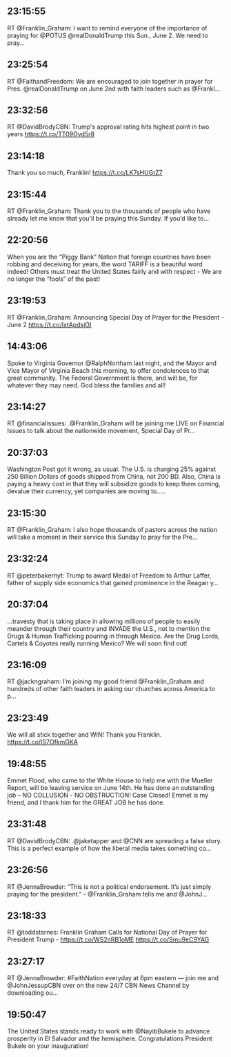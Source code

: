 ## 23:15:55
RT @Franklin_Graham: I want to remind everyone of the importance of praying for @POTUS @realDonaldTrump this Sun., June 2. We need to pray…
## 23:25:54
RT @FaithandFreedom: We are encouraged to join together in prayer for Pres. @realDonaldTrump on June 2nd with faith leaders such as @Frankl…
## 23:32:56
RT @DavidBrodyCBN: Trump's approval rating hits highest point in two years https://t.co/TT09Ovd5r8
## 23:14:18
Thank you so much, Franklin! https://t.co/LK7sHUGrZ7
## 23:15:44
RT @Franklin_Graham: Thank you to the thousands of people who have already let me know that you'll be praying this Sunday. If you’d like to…
## 22:20:56
When you are the “Piggy Bank” Nation that foreign countries have been robbing and deceiving for years, the word TARIFF is a beautiful word indeed! Others must treat the United States fairly and with respect - We are no longer the “fools” of the past!
## 23:19:53
RT @Franklin_Graham: Announcing Special Day of Prayer for the President - June 2 https://t.co/IxtApdsjOI
## 14:43:06
Spoke to Virginia Governor @RalphNortham last night, and the Mayor and Vice Mayor of Virginia Beach this morning, to offer condolences to that great community. The Federal Government is there, and will be, for whatever they may need. God bless the families and all!
## 23:14:27
RT @financialissues: .@Franklin_Graham will be joining me LIVE on Financial Issues to talk about the nationwide movement, Special Day of Pr…
## 20:37:03
Washington Post got it wrong, as usual. The U.S. is charging 25% against 250 Billion Dollars of goods shipped from China, not 200 BD. Also, China is paying a heavy cost in that they will subsidize goods to keep them coming, devalue their currency, yet companies are moving to.....
## 23:15:30
RT @Franklin_Graham: I also hope thousands of pastors across the nation will take a moment in their service this Sunday to pray for the Pre…
## 23:32:24
RT @peterbakernyt: Trump to award Medal of Freedom to Arthur Laffer, father of supply side economics that gained prominence in the Reagan y…
## 20:37:04
...travesty that is taking place in allowing millions of people to easily meander through their country and INVADE the U.S., not to mention the Drugs &amp; Human Trafficking pouring in through Mexico. Are the Drug Lords, Cartels &amp; Coyotes really running Mexico? We will soon find out!
## 23:16:09
RT @jackngraham: I’m joining my good friend @Franklin_Graham and hundreds of other faith leaders in asking our churches across America to p…
## 23:23:49
We will all stick together and WIN! Thank you Franklin. https://t.co/IS7OfkmGKA
## 19:48:55
Emmet Flood, who came to the White House to help me with the Mueller Report, will be leaving service on June 14th. He has done an outstanding job – NO COLLUSION - NO OBSTRUCTION! Case Closed! Emmet is my friend, and I thank him for the GREAT JOB he has done.
## 23:31:48
RT @DavidBrodyCBN: .@jaketapper and @CNN are spreading a false story. This is a perfect example of how the liberal media takes something co…
## 23:26:56
RT @JennaBrowder: “This is not a political endorsement. It’s just simply praying for the president.” - @Franklin_Graham tells me and @JohnJ…
## 23:18:33
RT @toddstarnes: Franklin Graham Calls for National Day of Prayer for President Trump - https://t.co/WS2nRB1oME https://t.co/Smu9eC9YAG
## 23:27:17
RT @JennaBrowder: #FaithNation everyday at 6pm eastern — join me and @JohnJessupCBN over on the new 24/7 CBN News Channel by downloading ou…
## 19:50:47
The United States stands ready to work with @NayibBukele to advance prosperity in El Salvador and the hemisphere. Congratulations President Bukele on your inauguration!

